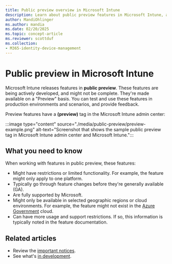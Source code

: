 ```yaml
---
title: Public preview overview in Microsoft Intune
description: Learn about public preview features in Microsoft Intune, and see an example. See a list of limitations, restrictions, and more in the Microsoft Intune admin center.
author: MandiOhlinger
ms.author: mandia
ms.date: 02/20/2025
ms.topic: concept-article
ms.reviewer: scottduf
ms.collection:
- M365-identity-device-management
---
```


# Public preview in Microsoft Intune

Microsoft Intune releases features in **public preview**. These features are being actively developed, and might not be complete. They're made available on a "Preview" basis. You can test and use these features in production environments and scenarios, and provide feedback.

Preview features have a **(preview)** tag in the Microsoft Intune admin center:

:::image type="content" source="./media/public-preview/preview-example.png" alt-text="Screenshot that shows the sample public preview tag in Microsoft Intune admin center and Microsoft Intune.":::

## What you need to know

When working with features in public preview, these features:

- Might have restrictions or limited functionality. For example, the feature might only apply to one platform.
- Typically go through feature changes before they're generally available (GA).
- Are fully supported by Microsoft.
- Might only be available in selected geographic regions or cloud environments. For example, the feature might not exist in the [Azure Government](/azure/azure-government/documentation-government-welcome) cloud.
- Can have more usage and support restrictions. If so, this information is typically noted in the feature documentation.

## Related articles

- Review the [important notices](whats-new.md#notices).
- See what's [in development](in-development.md).
